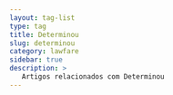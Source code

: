 ```yaml
---
layout: tag-list
type: tag
title: Determinou
slug: determinou
category: lawfare
sidebar: true
description: >
   Artigos relacionados com Determinou
---
```


